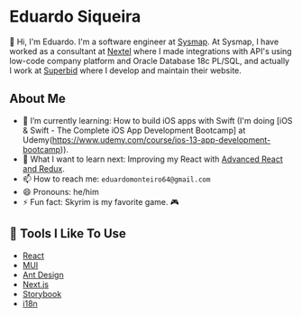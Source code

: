 # Eduardo Siqueira

👋 Hi, I'm Eduardo. I'm a software engineer at [Sysmap](https://www.sysmap.com.br). 
At Sysmap, I have worked as a consultant at [Nextel](http://bolt.nextel.com.br) where I made integrations with API's using low-code company platform and Oracle Database 18c PL/SQL, and actually I work at [Superbid](https://www.superbid.net) where I develop and maintain their website.

## About Me

- 🌱 I’m currently learning: How to build iOS apps with Swift (I'm doing [iOS & Swift - The Complete iOS App Development Bootcamp] at Udemy(https://www.udemy.com/course/ios-13-app-development-bootcamp)).
- 🤔 What I want to learn next: Improving my React with [Advanced React and Redux](https://www.udemy.com/course/react-redux-tutorial).
- 📫 How to reach me: `eduardomonteiro64@gmail.com`
- 😄 Pronouns: he/him
- ⚡ Fun fact: Skyrim is my favorite game. 🎮

## 🔧 Tools I Like To Use

- [React](https://reactjs.org)
- [MUI](https://mui.com)
- [Ant Design](https://ant.design)
- [Next.js](https://nextjs.org)
- [Storybook](https://storybook.js.org)
- [i18n](https://www.i18next.com)

